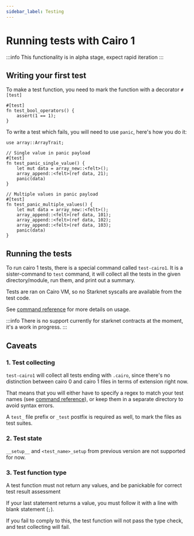 ```yaml
---
sidebar_label: Testing
---
```


# Running tests with Cairo 1

:::info
This functionality is in alpha stage, expect rapid iteration
:::


## Writing your first test

To make a test function, you need to mark the function with a decorator `#[test]`

```
#[test]
fn test_bool_operators() {
    assert(1 == 1);
}
```

To write a test which fails, you will need to use `panic`, here's how you do it:

```
use array::ArrayTrait;

// Single value in panic payload
#[test]
fn test_panic_single_value() {
    let mut data = array_new::<felt>();
    array_append::<felt>(ref data, 21);
    panic(data)
}

// Multiple values in panic payload
#[test]
fn test_panic_multiple_values() {
    let mut data = array_new::<felt>();
    array_append::<felt>(ref data, 101);
    array_append::<felt>(ref data, 102);
    array_append::<felt>(ref data, 103);
    panic(data)
}
```

## Running the tests

To run cairo 1 tests, there is a special command called `test-cairo1`.
It is a sister-command to `test` command, it will collect all the tests in the given directory/module, run them, and print out a summary.

Tests are ran on Cairo VM, so no Starknet syscalls are available from the test code.

See [command reference](../../cli-reference.md#test-cairo1) for more details on usage.

:::info
There is no support currently for starknet contracts at the moment, it's a work in progress.
:::

## Caveats
### 1. Test collecting
`test-cairo1` will collect all tests ending with `.cairo`, since there's no distinction between cairo 0 and cairo 1 files in terms of extension right now.

That means that you will either have to specify a regex to match your test names (see [command reference](../../cli-reference.md#test-cairo1)), or keep them in a separate directory to avoid syntax errors.

A `test_` file prefix or `_test` postfix is required as well, to mark the files as test suites.

### 2. Test state

`__setup__` and `<test_name>_setup` from previous version are not supported for now.

### 3. Test function type

A test function must not return any values, and be panickable for correct test result assessment

If your last statement returns a value, you must follow it with a line with blank statement (`;`).

If you fail to comply to this, the test function will not pass the type check, and test collecting will fail.
